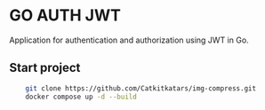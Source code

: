 # GO AUTH JWT
Application for authentication and authorization using JWT in Go.

## Start project

```bash
    git clone https://github.com/Catkitkatars/img-compress.git
    docker compose up -d --build
```
